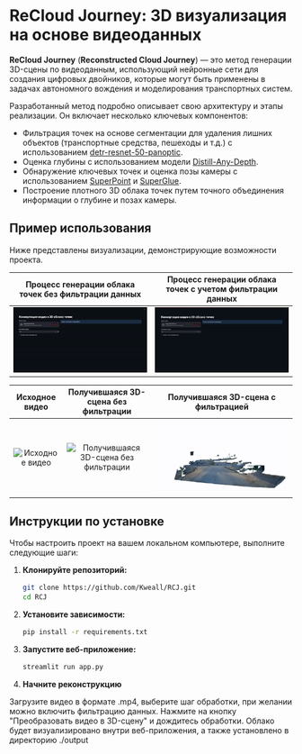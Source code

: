 # ReCloud Journey: 3D визуализация на основе видеоданных

**ReCloud Journey** (**Reconstructed Cloud Journey**) — это метод генерации 3D-сцены по видеоданным, использующий нейронные сети для создания цифровых двойников, которые могут быть применены в задачах автономного вождения и моделирования транспортных систем.

Разработанный метод подробно описывает свою архитектуру и этапы реализации. Он включает несколько ключевых компонентов:
* Фильтрация точек на основе сегментации для удаления лишних объектов (транспортные средства, пешеходы и т.д.) с использованием [detr-resnet-50-panoptic](https://huggingface.co/facebook/detr-resnet-50-panoptic).
* Оценка глубины с использованием модели [Distill-Any-Depth](https://github.com/Westlake-AGI-Lab/Distill-Any-Depth).
* Обнаружение ключевых точек и оценка позы камеры с использованием [SuperPoint](https://github.com/magicleap/SuperPointPretrainedNetwork) и [SuperGlue](https://github.com/magicleap/SuperGluePretrainedNetwork).
* Построение плотного 3D облака точек путем точного объединения информации о глубине и позах камеры.

## Пример использования

Ниже представлены визуализации, демонстрирующие возможности проекта.

| Процесс генерации облака точек без фильтрации данных | Процесс генерации облака точек с учетом фильтрации данных |
| :-----------------------: | :---------------------: |
| ![Процесс без фильтрации](./assets/no_filters_building.gif) | ![Процесс с фильтрацией](./assets/filters_building.gif) |

| Исходное видео | Получившаяся 3D-сцена без фильтрации | Получившаяся 3D-сцена с фильтрацией |
| :-----------------------: | :---------------------: | :---------------------: |
| ![Исходное видео](./assets/original.gif) | ![Получившаяся 3D-сцена без фильтрации](./assets/no_filters.gif) | ![Получившаяся 3D-сцена с фильтрацией](./assets/filters.gif) |

## Инструкции по установке

Чтобы настроить проект на вашем локальном компьютере, выполните следующие шаги:

1.  **Клонируйте репозиторий:**

    ```bash
    git clone https://github.com/Kweall/RCJ.git
    cd RCJ
    ```

2.  **Установите зависимости:**

    ```bash
    pip install -r requirements.txt
    ```

3.  **Запустите веб-приложение:**

    ```bash
    streamlit run app.py
    ```

4. **Начните реконструкцию**

Загрузите видео в формате .mp4, выберите шаг обработки, при желании можно включить фильтрацию данных. Нажмите на кнопку "Преобразовать видео в 3D-сцену" и дождитесь обработки. Облако будет визуализировано внутри веб-приложения, а также установлено в директорию ./output